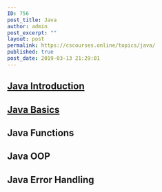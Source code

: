```yaml
---
ID: 756
post_title: Java
author: admin
post_excerpt: ""
layout: post
permalink: https://cscourses.online/topics/java/
published: true
post_date: 2019-03-13 21:29:01
---
```

<h2><a href="/java/java-introduction">Java Introduction</a></h2>
<h2><a href="/java/java-basics">Java Basics</a></h2>
<h2>Java Functions</h2>
<h2>Java OOP</h2>
<h2>Java Error Handling</h2>
